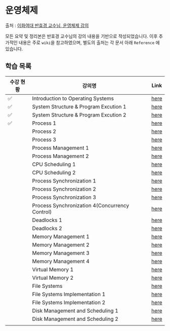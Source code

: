 # 운영체제

출처 : [이화여대 반효경 교수님, 운영체제 강의](http://www.kocw.net/home/search/kemView.do?kemId=1046323)

모든 요약 및 정리본은 반효경 교수님의 강의 내용을 기반으로 작성되었습니다. 이후 추가적인 내용은 주로 `wiki`을 참고하였으며, 별도의 출처는 각 문서 아래 `Reference` 에 있습니다.



## 학습 목록

| 수강 현황 | 강의명                                         | Link                                                         |
| --------- | ---------------------------------------------- | ------------------------------------------------------------ |
| ✅         | Introduction to Operating Systems              | [here](./Introduction%20to%20Operating%20Systems.md)         |
| ✅         | System Structure & Program Excution 1          | [here](./System%20Structure%20&%20Program%20Excution%201.md) |
| ✅         | System Structure & Program Excution 2          | [here](./System%20Structure%20&%20Program%20Excution%202.md) |
| ✅         | Process 1                                      | [here](./Process%201.md)                                     |
|           | Process 2                                      | [here](./Process%202.md)                                     |
|           | Process 3                                      | [here](./Process%203.md)                                     |
|           | Process Management 1                           | [here](./Process%20Management%201.md)                        |
|           | Process Management 2                           | [here](./Process%20Management%202.md)                        |
|           | CPU Scheduling 1                               | [here](./CPU%20Scheduling%201.md)                            |
|           | CPU Scheduling 2                               | [here](./CPU%20Scheduling%202.md)                            |
|           | Process Synchronization 1                      | [here](./Process%20Synchronization%201.md)                   |
|           | Process Synchronization 2                      | [here](./Process%20Synchronization%202.md)                   |
|           | Process Synchronization 3                      | [here](./Process%20Synchronization%203.md)                   |
|           | Process Synchronization 4(Concurrency Control) | [here](./Process%20Synchronization%204(Concurrency%20Control).md) |
|           | Deadlocks 1                                    | [here](./Deadlocks%201.md)                                   |
|           | Deadlocks 2                                    | [here](./Deadlocks%202.md)                                   |
|           | Memory Management 1                            | [here](./Memory%20Management%201.md)                         |
|           | Memory Management 2                            | [here](./Memory%20Management%202.md)                         |
|           | Memory Management 3                            | [here](./Memory%20Management%203.md)                         |
|           | Memory Management 4                            | [here](./Memory%20Management%204.md)                         |
|           | Virtual Memory 1                               | [here](./Virtual%20Memory%201.md)                            |
|           | Virtual Memory 2                               | [here](./Virtual%20Memory%202.md)                            |
|           | File Systems                                   | [here](./File%20Systems.md)                                  |
|           | File Systems Implementation 1                  | [here](./File%20Systems%20Implementation%201.md)             |
|           | File Systems Implementation 2                  | [here](./File%20Systems%20Implementation%202.md)             |
|           | Disk Management and Scheduling 1               | [here](./Disk%20Management%20and%20Scheduling%201.md)        |
|           | Disk Management and Scheduling 2               | [here](./Disk%20Management%20and%20Scheduling%202.md)        |
|           |                                                |                                                              |

